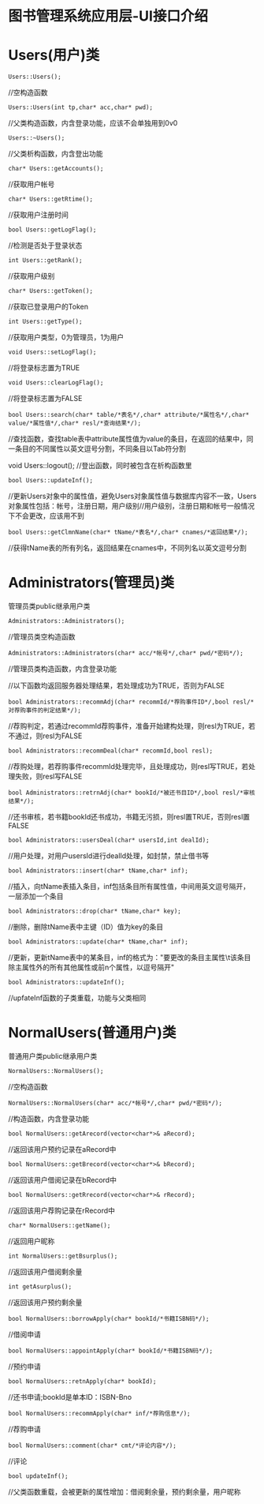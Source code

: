 # 图书管理系统应用层-UI接口介绍

# Users(用户)类

	Users::Users();
  //空构造函数
  
	Users::Users(int tp,char* acc,char* pwd);
  //父类构造函数，内含登录功能，应该不会单独用到0v0
  
	Users::~Users();
  //父类析构函数，内含登出功能
  
	char* Users::getAccounts();
  //获取用户帐号
  
	char* Users::getRtime();
  //获取用户注册时间
  
	bool Users::getLogFlag();
  //检测是否处于登录状态
  
	int Users::getRank();
  //获取用户级别
  
	char* Users::getToken();
  //获取已登录用户的Token
  
	int Users::getType();
  //获取用户类型，0为管理员，1为用户
  
	void Users::setLogFlag();
  //将登录标志置为TRUE
  
	void Users::clearLogFlag();
  //将登录标志置为FALSE
  
	bool Users::search(char* table/*表名*/,char* attribute/*属性名*/,char* value/*属性值*/,char* resl/*查询结果*/);
  //查找函数，查找table表中attribute属性值为value的条目，在返回的结果中，同一条目的不同属性以英文逗号分割，不同条目以Tab符分割
  
  void Users::logout();
  //登出函数，同时被包含在析构函数里
	
	bool Users::updateInf();
  //更新Users对象中的属性值，避免Users对象属性值与数据库内容不一致，Users对象属性包括：帐号，注册日期，用户级别//用户级别，注册日期和帐号一般情况下不会更改，应该用不到
  
	bool Users::getClmnName(char* tName/*表名*/,char* cnames/*返回结果*/);
  //获得tName表的所有列名，返回结果在cnames中，不同列名以英文逗号分割

# Administrators(管理员)类
管理员类public继承用户类

	Administrators::Administrators();
  //管理员类空构造函数
  
	Administrators::Administrators(char* acc/*帐号*/,char* pwd/*密码*/);
  //管理员类构造函数，内含登录功能
	
  //以下函数均返回服务器处理结果，若处理成功为TRUE，否则为FALSE
  
	bool Administrators::recommAdj(char* recommId/*荐购事件ID*/,bool resl/*对荐购事件的判定结果*/);
  //荐购判定，若通过recommId荐购事件，准备开始建构处理，则resl为TRUE，若不通过，则resl为FALSE
  
	bool Administrators::recommDeal(char* recommId,bool resl);
  //荐购处理，若荐购事件recommId处理完毕，且处理成功，则resl写TRUE，若处理失败，则resl写FALSE
  
	bool Administrators::retrnAdj(char* bookId/*被还书目ID*/,bool resl/*审核结果*/);
  //还书审核，若书籍bookId还书成功，书籍无污损，则resl置TRUE，否则resl置FALSE
  
	bool Administrators::usersDeal(char* usersId,int dealId);
  //用户处理，对用户usersId进行dealId处理，如封禁，禁止借书等
  
	bool Administrators::insert(char* tName,char* inf);
  //插入，向tName表插入条目，inf包括条目所有属性值，中间用英文逗号隔开，一层添加一个条目
  
	bool Administrators::drop(char* tName,char* key);
  //删除，删除tName表中主键（ID）值为key的条目
  
	bool Administrators::update(char* tName,char* inf);
  //更新，更新tName表中的某条目，inf的格式为："要更改的条目主属性\t该条目除主属性外的所有其他属性或前n个属性，以逗号隔开"

	bool Administrators::updateInf();
  //upfateInf函数的子类重载，功能与父类相同

# NormalUsers(普通用户)类
普通用户类public继承用户类

	NormalUsers::NormalUsers();
  //空构造函数
  
	NormalUsers::NormalUsers(char* acc/*帐号*/,char* pwd/*密码*/);
  //构造函数，内含登录功能
  
	bool NormalUsers::getArecord(vector<char*>& aRecord);
  //返回该用户预约记录在aRecord中
  
	bool NormalUsers::getBrecord(vector<char*>& bRecord);
  //返回该用户借阅记录在bRecord中
  
	bool NormalUsers::getRrecord(vector<char*>& rRecord);
  //返回该用户荐购记录在rRecord中

	char* NormalUsers::getName();
  //返回用户昵称
  
	int NormalUsers::getBsurplus();
  //返回该用户借阅剩余量
  
	int getAsurplus();
  //返回该用户预约剩余量
	
	bool NormalUsers::borrowApply(char* bookId/*书籍ISBN码*/);
  //借阅申请
  
	bool NormalUsers::appointApply(char* bookId/*书籍ISBN码*/);
  //预约申请
  
	bool NormalUsers::retnApply(char* bookId);
  //还书申请;bookId是单本ID：ISBN-Bno
  
	bool NormalUsers::recommApply(char* inf/*荐购信息*/);
  //荐购申请
  
	bool NormalUsers::comment(char* cmt/*评论内容*/);
  //评论	

	bool updateInf();
  //父类函数重载，会被更新的属性增加：借阅剩余量，预约剩余量，用户昵称
